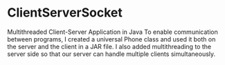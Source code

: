 # ClientServerSocket
Multithreaded Client-Server Application in Java
To enable communication between programs, I created a universal Phone class and used it both on the server and the client in a JAR file.
I also added multithreading to the server side so that our server can handle multiple clients simultaneously.
